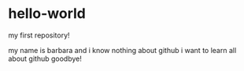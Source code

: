 # hello-world
my first repository!

my name is barbara and i know nothing about github
i want to learn all about github
goodbye!
